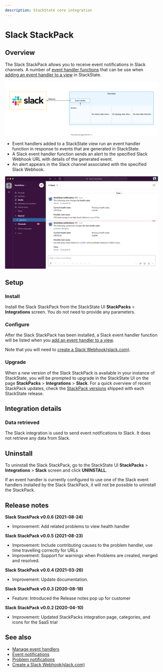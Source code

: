 ```yaml
---
description: StackState core integration
---
```


# Slack StackPack

## Overview

The Slack StackPack allows you to receive event notifications in Slack channels. A number of [event handler functions](/develop/developer-guides/custom-functions/event-handler-functions.md) that can be use when [adding an event handler to a view](/use/metrics-and-events/event-notifications.md) in StackState.

![Slack StackPack](/.gitbook/assets/stackpack-slack.svg)

* Event handlers added to a StackState view run an event handler function in response to events that are generated in StackState.
* A Slack event handler function sends an alert to the specified Slack Webhook URL with details of the generated event.
* An alert appears in the Slack channel associated with the specified Slack Webhook.

![Slack alert](/.gitbook/assets/slack_alert.png)

## Setup

### Install

Install the Slack StackPack from the StackState UI **StackPacks** > **Integrations** screen. You do not need to provide any parameters.

### Configure

After the Slack StackPack has been installed, a Slack event handler function will be listed when you [add an event handler to a view](/use/stackstate-ui/views/manage-event-handlers.md#add-event-handler).

Note that you will need to [create a Slack Webhook\(slack.com\)](https://api.slack.com/messaging/webhooks).

### Upgrade

When a new version of the Slack StackPack is available in your instance of StackState, you will be prompted to upgrade in the StackState UI on the page **StackPacks** > **Integrations** > **Slack**. For a quick overview of recent StackPack updates, check the [StackPack versions](/setup/upgrade-stackstate/stackpack-versions.md) shipped with each StackState release.

## Integration details

### Data retrieved

The Slack integration is used to send event notifications to Slack. It does not retrieve any data from Slack.

## Uninstall

To uninstall the Slack StackPack, go to the StackState UI **StackPacks** > **Integrations** > **Slack** screen and click **UNINSTALL**.

If an event handler is currently configured to use one of the Slack event handlers installed by the Slack StackPack, it will not be possible to uninstall the StackPack.

## Release notes

**Slack StackPack v0.0.6 (2021-08-24)**

* Improvement: Add related problems to view health handler


**Slack StackPack v0.0.5 (2021-08-23)**

* Improvement: Include contributing causes to the problem handler, use time travelling correctly for URLs
* Improvement: Support for warnings when Problems are created, merged and resolved.

**Slack StackPack v0.0.4 (2021-03-26)**

* Improvement: Update documentation.


**Slack StackPack v0.0.3 (2020-08-18)**

* Feature: Introduced the Release notes pop up for customer

**Slack StackPack v0.0.2 (2020-04-10)**

* Improvement: Updated StackPacks integration page, categories, and icons for the SaaS trial

## See also

* [Manage event handlers](/use/stackstate-ui/views/manage-event-handlers.md)
* [Event notifications](/use/metrics-and-events/event-notifications.md)
* [Problem notifications](/use/problem-analysis/problem_notifications.md)
* [Create a Slack Webhook\(slack.com\)](https://api.slack.com/messaging/webhooks)
